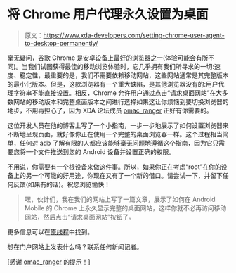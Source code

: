 # 将 Chrome 用户代理永久设置为桌面

> 原文：<https://www.xda-developers.com/setting-chrome-user-agent-to-desktop-permanently/>

毫无疑问，谷歌 Chrome 是安卓设备上最好的浏览器之一(体验可能会有所不同)。当我们试图获得最佳的移动浏览体验时，它几乎拥有我们所寻求的一切:速度、稳定性，最重要的是，我们不需要依赖移动网站，这些网站通常是其完整版本的最小化版本。但是，这款浏览器有一个重大缺陷，是其他浏览器没有的:用户代理字符串不能直接设置。相反，Chrome 允许用户通过点击“请求桌面网站”在大多数网站的移动版本和完整桌面版本之间进行选择如果这让你烦恼到要切换浏览器的地步，不用再担心了，因为 XDA 论坛成员 [omac_ranger](http://forum.xda-developers.com/member.php?u=2483682) 正好有你需要的。

这位开发人员在他的博客上写了一个小指南，一步一步地展示了如何设置浏览器来不断地呈现页面，就好像你正在使用一个完整的桌面浏览器一样。这个过程相当简单，任何对 adb 了解有限的人都应该能够毫无问题地遵循这个指南，因为它只需要您将一个文件推送到您的 Android 设备并设置正确的权限。

不用说，你需要有一个根设备来做这件事。所以，如果你正在考虑“root”在你的设备上的另一个可能的好用途，你现在又有了一个新的借口。请尝试一下，并留下任何反馈(如果有的话)。祝您浏览愉快！

> 嘿，伙计们，我在我们的网站上写了一篇文章，展示了如何在 Android Mobile 的 Chrome 上永久显示完整的桌面网站，这样你就不必再访问移动网站，然后点击“请求桌面网站”按钮了。

更多信息可以在[原线程](http://forum.xda-developers.com/showthread.php?t=1811101)中找到。

想在门户网站上发表什么吗？联系任何新闻记者。

[感谢 [omac_ranger](http://forum.xda-developers.com/member.php?u=2483682) 的提示！]